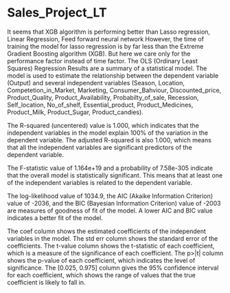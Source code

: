 # Sales_Project_LT
It seems that XGB algorithm is performing better than Lasso regression, Linear Regression,
Feed forward neural network However, the time of training the model for lasso regression is 
by far less than the Extreme Gradient Boosting algorithm (XGB). But here we care only for the 
performance factor instead of time factor.
The OLS (Ordinary Least Squares) Regression Results are a summary of a statistical model. The model is used to estimate the relationship between the dependent variable (Output) and several independent variables (Season, Location, Competetion_in_Market, Marketing, Consumer_Bahviour, Discounted_price, Product_Quality, Product_Availability, Probabilty_of_sale, Recession, Self_location, No_of_shelf, Essential_product, Product_Medicines, Product_Milk, Product_Sugar, Product_candies).

The R-squared (uncentered) value is 1.000, which indicates that the independent variables in the model explain 100% of the variation in the dependent variable. The adjusted R-squared is also 1.000, which means that all the independent variables are significant predictors of the dependent variable.

The F-statistic value of 1.164e+19 and a probability of 7.58e-305 indicate that the overall model is statistically significant. This means that at least one of the independent variables is related to the dependent variable.

The log-likelihood value of 1034.9, the AIC (Akaike Information Criterion) value of -2036, and the BIC (Bayesian Information Criterion) value of -2003 are measures of goodness of fit of the model. A lower AIC and BIC value indicates a better fit of the model.

The coef column shows the estimated coefficients of the independent variables in the model. The std err column shows the standard error of the coefficients. The t-value column shows the t-statistic of each coefficient, which is a measure of the significance of each coefficient. The p>|t| column shows the p-value of each coefficient, which indicates the level of significance. The [0.025, 0.975] column gives the 95% confidence interval for each coefficient, which shows the range of values that the true coefficient is likely to fall in.

